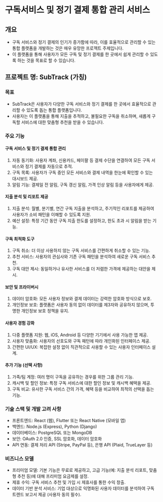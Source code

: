 # 구독서비스 및 정기 결제 통합 관리 서비스
## 개요
- 구독 서비스와 정기 결제의 인기가 증가함에 따라, 이를 효율적으로 관리할 수 있는 통합 플랫폼을 개발하는 것은 매우 유망한 프로젝트 주제입니다.
- 이 플랫폼을 통해 사용자가 모든 구독 및 정기 결제를 한 곳에서 쉽게 관리할 수 있도록 하는 것을 목표로 할 수 있습니다.

## 프로젝트 명: SubTrack (가칭)
### 목표
- SubTrack은 사용자가 다양한 구독 서비스와 정기 결제를 한 곳에서 효율적으로 관리할 수 있도록 돕는 통합 플랫폼입니다.
- 사용자는 이 플랫폼을 통해 지출을 추적하고, 불필요한 구독을 취소하며, 새롭게 구독할 서비스에 대한 맞춤형 추천을 받을 수 있습니다.

### 주요 기능
#### 구독 서비스 및 정기 결제 통합 관리
1. 자동 동기화: 사용자 계좌, 신용카드, 페이팔 등 결제 수단을 연결하여 모든 구독 서비스와 정기 결제를 자동으로 추적.
2. 구독 목록: 사용자가 구독 중인 모든 서비스와 결제 내역을 한눈에 확인할 수 있는 대시보드 제공.
3. 알림 기능: 결제일 전 알림, 구독 갱신 알림, 가격 인상 알림 등을 사용자에게 제공.

#### 지출 분석 및 리포트 제공
1. 지출 분석: 월별, 분기별, 연간 구독 지출을 분석하고, 주기적인 리포트를 제공하여 사용자가 소비 패턴을 이해할 수 있도록 지원.
2. 예산 설정: 특정 기간 동안 구독 지출 한도를 설정하고, 한도 초과 시 알림을 받는 기능.

#### 구독 최적화 도구
1. 구독 취소: 더 이상 사용하지 않는 구독 서비스를 간편하게 취소할 수 있는 기능.
2. 추천 서비스: 사용자의 관심사와 기존 구독 패턴을 분석하여 새로운 구독 서비스 추천.
3. 구독 대안 제시: 동일하거나 유사한 서비스를 더 저렴한 가격에 제공하는 대안을 제시.

#### 보안 및 프라이버시
1. 데이터 암호화: 모든 사용자 정보와 결제 데이터는 강력한 암호화 방식으로 보호.
2. 개인정보 보호: 플랫폼은 사용자 동의 없이 데이터를 제3자와 공유하지 않으며, 투명한 개인정보 보호 정책을 유지.

#### 사용자 경험 강화
1. 다중 플랫폼 지원: 웹, iOS, Android 등 다양한 기기에서 사용 가능한 앱 제공.
2. 사용자 맞춤화: 사용자의 선호도와 구독 패턴에 따라 개인화된 인터페이스 제공.
3. 간편한 UI/UX: 복잡한 설정 없이 직관적으로 사용할 수 있는 사용자 인터페이스 설계.

#### 추가 기능 (선택 사항)
1. 가족/팀 계정: 여러 명이 구독을 공유하는 경우를 위한 그룹 관리 기능.
2. 캐시백 및 할인 정보: 특정 구독 서비스에 대한 할인 정보 및 캐시백 혜택을 제공.
3. 구독 비교: 유사한 구독 서비스 간의 가격, 혜택 등을 비교하여 최적의 선택을 돕는 기능.

### 기술 스택 및 개발 고려 사항
- 프론트엔드: React (웹), Flutter 또는 React Native (모바일 앱)
- 백엔드: Node.js (Express), Python (Django)
- 데이터베이스: PostgreSQL 또는 MongoDB
- 보안: OAuth 2.0 인증, SSL 암호화, 데이터 암호화
- API 연동: 결제 처리 API (Stripe, PayPal 등), 은행 API (Plaid, TrueLayer 등)

### 비즈니스 모델
- 프리미엄 모델: 기본 기능은 무료로 제공하고, 고급 기능(예: 지출 분석 리포트, 맞춤형 추천 등)에 대해 프리미엄 요금제를 설정.
- 제휴 수익: 구독 서비스 추천 및 가입 시 제휴사를 통한 수익 창출.
- 데이터 기반 분석 서비스: 기업 대상으로 익명화된 사용자 데이터를 분석하여 구독 트렌드 보고서 제공 (사용자 동의 필수).
